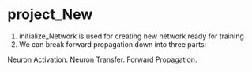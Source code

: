 # project_New

1. initialize_Network is used for creating new network ready for training
2. We can break forward propagation down into three parts:

Neuron Activation.
Neuron Transfer.
Forward Propagation.

